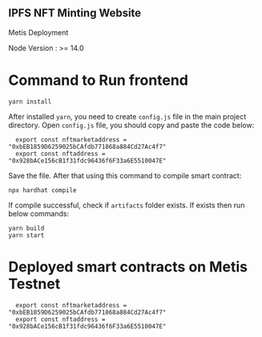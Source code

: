 ## IPFS NFT Minting Website

Metis Deployment

Node Version : >= 14.0

# Command to Run frontend
```
yarn install
```

After installed `yarn`, you need to create `config.js` file in the main project directory.
Open `config.js` file, you should copy and paste the code below:
```
  export const nftmarketaddress = "0xbEB1859D6259025bCAfdb771868a884Cd27Ac4f7"
  export const nftaddress = "0x928bACe156cB1f31fdc96436f6F33a6E5510047E"
```
Save the file.
After that using this command to compile smart contract:
```
npx hardhat compile
```
If compile successful, check if `artifacts` folder exists.
If exists then run below commands:
```
yarn build
yarn start
```


# Deployed smart contracts on Metis Testnet
```
  export const nftmarketaddress = "0xbEB1859D6259025bCAfdb771868a884Cd27Ac4f7"
  export const nftaddress = "0x928bACe156cB1f31fdc96436f6F33a6E5510047E"
```
